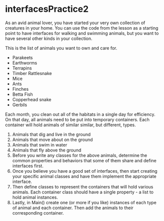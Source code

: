 # interfacesPractice2

As an avid animal lover, you have started your very own collection of creatures in your home. You can use the code from the lesson as a starting point to have interfaces for walking and swimming animals, but you want to have several other kinds in your collection.

This is the list of animals you want to own and care for.

* Parakeets
* Earthworms
* Terrapins
* Timber Rattlesnake
* Mice
* Ants
* Finches
* Betta Fish
* Copperhead snake
* Gerbils

Each month, you clean out all of the habitats in a single day for efficiency. On that day, all animals need to be put into temporary containers. Each container will hold animals of similar similar, but different, types.

1. Animals that dig and live in the ground
2. Animals that move about on the ground
3. Animals that swim in water
4. Animals that fly above the ground
5. Before you write any classes for the above animals, determine the common properties and behaviors that some of them share and define interfaces first.
6. Once you believe you have a good set of interfaces, then start creating your specific animal classes and have them implement the appropriate interface.
7. Then define classes to represent the containers that will hold various animals. Each container class should have a single property - a list to hold animal instances.
8. Lastly, in Main() create one (or more if you like) instances of each type of animal and each container. Then add the animals to their corresponding container.
